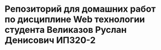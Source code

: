# Репозиторий для домашних работ по дисциплине Web технологии студента Великазов Руслан Денисович ИПЗ20-2
